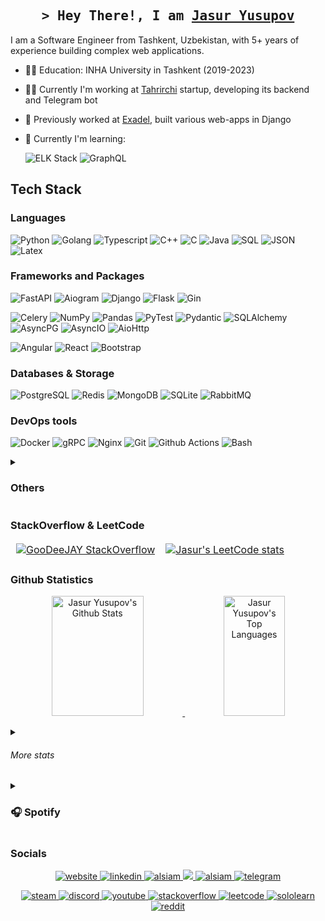 <!--- <a href="https://komarev.com/ghpvc/?username=alsiam">
  <img align="right" src="https://komarev.com/ghpvc/?username=goodeejay&label=Visitors&color=0e75b6&style=flat" alt="Profile visitor" />
</a>
--->

<!-- Intro  -->
<h2 align="center">
  <samp>&gt; Hey There!, I am 
    <b><a target="_blank" href="https://www.linkedin.com/in/jasur-yusupov//">Jasur Yusupov</a></b> 
  </samp>
</h2>

I am a Software Engineer from Tashkent, Uzbekistan, with 5+ years of experience building complex web applications.

- 👨‍🎓 Education: INHA University in Tashkent (2019-2023)
- 👨‍💻 Currently I'm working at [Tahrirchi](https://tahrirchi.uz) startup, developing its backend and Telegram bot
- 💼 Previously worked at [Exadel](https://exadel.com), built various web-apps in Django
- 🌱 Currently I'm learning:

  ![ELK Stack](https://img.shields.io/badge/ELK_Stack-18bcb1?style=for-the-badge&logo=elasticsearch)
  ![GraphQL](https://img.shields.io/badge/GraphQl-E10098?style=for-the-badge&logo=graphql&logoColor=white)
  

## Tech Stack

### Languages

![Python](https://img.shields.io/badge/Python-3776AB?style=for-the-badge&logo=python&logoColor=white)
![Golang](https://img.shields.io/badge/Golang-00aed9?style=for-the-badge&logo=go&labelColor=00aed9&logoColor=white)
![Typescript](https://img.shields.io/badge/Typescript-007acc?style=for-the-badge&logo=typescript&logoColor=white)
![C++](https://custom-icon-badges.demolab.com/badge/C++-9C033A.svg?style=for-the-badge&logo=cpp2&logoColor=white)
![C](https://custom-icon-badges.demolab.com/badge/C-03599C.svg?style=for-the-badge&logo=c-in-hexagon&logoColor=white)
![Java](https://custom-icon-badges.demolab.com/badge/Java-e77000.svg?style=for-the-badge&logo=java&logoColor=white)
![SQL](https://custom-icon-badges.demolab.com/badge/SQL-333333.svg?style=for-the-badge&logo=database&logoColor=white)
![JSON](https://img.shields.io/badge/json-5E5C5C?style=for-the-badge&logo=json&logoColor=white)
![Latex](https://img.shields.io/badge/LaTeX-47A141?style=for-the-badge&logo=LaTeX&logoColor=white)


### Frameworks and Packages

![FastAPI](https://img.shields.io/badge/FastAPI-069387?style=for-the-badge&logo=fastapi&logoColor=white)
![Aiogram](https://img.shields.io/badge/Aiogram-009cfb?style=for-the-badge&logo=telegram&logoColor=white)
![Django](https://img.shields.io/badge/Django-103e2e?style=for-the-badge&logo=django&logoColor=white)
![Flask](https://img.shields.io/badge/Flask-347a8c?style=for-the-badge&logo=flask&logoColor=white)
![Gin](https://custom-icon-badges.demolab.com/badge/Gin-0090d1?style=for-the-badge&logo=gin&labelColor=00405d)

![Celery](https://img.shields.io/badge/Celery-a9cc54.svg?style=for-the-badge&logo=celery)
![NumPy](https://img.shields.io/badge/Numpy-013243.svg?style=for-the-badge&logo=numpy&logoColor=white)
![Pandas](https://img.shields.io/badge/Pandas-150458.svg?style=for-the-badge&logo=pandas&logoColor=white)
![PyTest](https://img.shields.io/badge/Pytest-0A9EDC.svg?style=for-the-badge&logo=pytest&logoColor=white)
![Pydantic](https://img.shields.io/badge/Pydantic-e72564?style=for-the-badge&logo=pydantic&logoColor=white)
![SQLAlchemy](https://img.shields.io/badge/SQLAlchemy-cb1f05?style=for-the-badge&logo=sqlalchemy&logoColor=white)
![AsyncPG](https://img.shields.io/badge/AsyncPG-4d3592?style=for-the-badge&logo=asyncpg&logoColor=white)
![AsyncIO](https://img.shields.io/badge/AsyncIO-377dff?style=for-the-badge&logo=asyncio&logoColor=white)
![AioHttp](https://img.shields.io/badge/AioHttp-377dff?style=for-the-badge&logo=async&logoColor=white)

![Angular](https://img.shields.io/badge/Angular-de002d?style=for-the-badge&logo=angular&logoColor=de002d&labelColor=white)
![React](https://img.shields.io/badge/React-222222?style=for-the-badge&logo=react&logoColor=61dafb)
![Bootstrap](https://img.shields.io/badge/Bootstrap-563D7C?style=for-the-badge&logo=bootstrap&logoColor=white)

<!-- ![PyTelegramBotAPI](https://img.shields.io/badge/PyTelegramBotAPI-417fb0?style=for-the-badge&logo=telegram&logoColor=white) -->

### Databases & Storage

![PostgreSQL](https://img.shields.io/badge/PostgreSQL-336791?style=for-the-badge&logo=postgresql&logoColor=white)
![Redis](https://img.shields.io/badge/Redis-c32f2d?style=for-the-badge&logo=redis&logoColor=white)
![MongoDB](https://img.shields.io/badge/MongoDB-001e2b?style=for-the-badge&logo=mongodb)
![SQLite](https://img.shields.io/badge/SQLite-b7cdf4?style=for-the-badge&logo=sqlite&logoColor=black)
![RabbitMQ](https://img.shields.io/badge/rabbitmq-%23FF6600.svg?&style=for-the-badge&logo=rabbitmq&logoColor=white)

### DevOps tools
![Docker](https://img.shields.io/badge/Docker-1d63ed?style=for-the-badge&logo=docker&logoColor=white)
![gRPC](https://custom-icon-badges.demolab.com/badge/gRPC-2da6b0?style=for-the-badge&logo=grpc&logoColor=black)
![Nginx](https://img.shields.io/badge/Nginx-20201e?style=for-the-badge&logo=nginx&logoColor=0e9748)
![Git](https://img.shields.io/badge/Git-f05030?style=for-the-badge&logo=git&logoColor=white)
![Github Actions](https://img.shields.io/badge/Github_Actions-1b61d1?style=for-the-badge&logo=github%20actions&logoColor=white)
![Bash](https://img.shields.io/badge/Bash-283037?style=for-the-badge&logo=gnu-bash)
<details>
  <summary><h3>Others</h3></summary>
  
  ![Markdown](https://img.shields.io/badge/Markdown-000000?style=for-the-badge&logo=markdown&logoColor=white)
  ![JWT](https://img.shields.io/badge/JWT-000000?style=for-the-badge&logo=JSON%20web%20tokens&logoColor=white)
  ![NPM](https://img.shields.io/badge/npm-CB3837?style=for-the-badge&logo=npm&logoColor=white)
  ![OpenCV](https://img.shields.io/badge/OpenCV-27338e?style=for-the-badge&logo=OpenCV&logoColor=white)
  ![Postman](https://img.shields.io/badge/Postman-FF6C37?style=for-the-badge&logo=Postman&logoColor=white)
  ![PyPI](https://img.shields.io/badge/pypi-3775A9?style=for-the-badge&logo=pypi&logoColor=white)
  ![Selenium](https://img.shields.io/badge/Selenium-43B02A?style=for-the-badge&logo=Selenium&logoColor=white)
  ![Swagger](https://img.shields.io/badge/Swagger-85EA2D?style=for-the-badge&logo=Swagger&logoColor=white)
  ![Npp](https://img.shields.io/badge/Notepad++-90E59A.svg?style=for-the-badge&logo=notepad%2B%2B&logoColor=black)
  ![PyCharm](https://img.shields.io/badge/PyCharm-000000.svg?&style=for-the-badge&logo=PyCharm&logoColor=white)
  ![VIM](https://img.shields.io/badge/VIM-%2311AB00.svg?&style=for-the-badge&logo=vim&logoColor=white)
  ![VSCODE](https://img.shields.io/badge/VSCode-0078D4?style=for-the-badge&logo=visual%20studio%20code&logoColor=white)
  ![Visual Studio](https://img.shields.io/badge/Visual_Studio-5C2D91?style=for-the-badge&logo=visual%20studio&logoColor=white)
  ![Notion](https://img.shields.io/badge/Notion-000000?style=for-the-badge&logo=notion&logoColor=white)
  ![Linux](https://img.shields.io/badge/Linux-FCC624?style=for-the-badge&logo=linux&logoColor=black)
  ![Ubuntu](https://img.shields.io/badge/Ubuntu-E95420?style=for-the-badge&logo=ubuntu&logoColor=white)
  ![Windows](https://img.shields.io/badge/Windows-0078D6?style=for-the-badge&logo=windows&logoColor=white)
  ![Edge](https://img.shields.io/badge/Edge-0078D7?style=for-the-badge&logo=Microsoft-edge&logoColor=white)
  ![Jupyter](https://img.shields.io/badge/Jupyter-F37626.svg?style=for-the-badge&logo=Jupyter&logoColor=white)
  
</details>

### StackOverflow & LeetCode

<div align="center">
    <table>
        <tr>
            <td style="border: 1px solid transparent;"><a href="https://stackoverflow.com/users/8323650/goodeejay" target="_blank">
                <img src="https://github-readme-stackoverflow.vercel.app/?userID=8323650&theme=dark" alt="GooDeeJAY StackOverflow"/> 
            </a></td>
            <td style="border: 1px solid transparent;"><a href="https://leetcode.com/GooDeeJAY/" target="_blank">
                <img src="https://leetcode-stats-six.vercel.app/?username=goodeejay&theme=dark" alt="Jasur's LeetCode stats"/>
            </a></td>
        </tr>
    </table>
</div>

### Github Statistics

<p align="center"> 
  <a href="https://github.com/goodeejay">
    <img alt="Jasur Yusupov's Github Stats" src="https://denvercoder1-github-readme-stats.vercel.app/api?username=goodeejay&show_icons=true&count_private=true&theme=react&border_color=7F3FBF&bg_color=0D1117&title_color=F85D7F&icon_color=F8D866" height="192px" width="54%"/>
  </a>
  <a href="https://github.com/goodeejay">
    <img alt="Jasur Yusupov's Top Languages" src="https://denvercoder1-github-readme-stats.vercel.app/api/top-langs/?username=goodeejay&langs_count=8&layout=compact&theme=react&border_color=7F3FBF&bg_color=0D1117&title_color=F85D7F&icon_color=F8D866" height="192px" width="44%"/>
  </a>
</p>

<details>
  <summary><h6>More stats</h6></summary>

<!-- Trophies -->
<a href="https://github.com/goodeejay">
  <img src="https://github-profile-trophy.vercel.app/?username=goodeejay&theme=dracula&column=-1&margin-w=15&margin-h=15&no-bg=true" alt="github-profile-trophies"/>
</a>
<br/><br/>

<!-- Streaks -->
<p align="center">
  <a href="https://github.com/goodeejay">
      <img src="https://github-readme-streak-stats.herokuapp.com/?user=goodeejay&theme=radical&border=7F3FBF&background=0D1117" alt="Jasur's GitHub streak" height="192px" width="49.5%" />
  </a>
</p>

<!-- summary -->
<p align="center">
  <a href="https://github.com/goodeejay">
    <img src="https://github-profile-summary-cards.vercel.app/api/cards/profile-details?username=goodeejay&theme=radical" alt="Jasur's GitHub Contribution" width="80%"/>
  </a>
</p>

![Jasur Yusupov's Graph](https://github-readme-activity-graph.vercel.app/graph?username=goodeejay&custom_title=Jasur%20Yusupov's%20GitHub%20Activity%20Graph&bg_color=0D1117&color=7F3FBF&line=7F3FBF&point=7F3FBF&area_color=FFFFFF&title_color=FFFFFF&area=true)

</details>

<!-- Spotify -->
<details> 
  <summary><h3>🎧 Spotify </h3></summary>
  <div align="center">
    <a href="https://open.spotify.com/playlist/5E8N3x25YNEVa1Fhe2mOYx?si=720ea2b50742498a" target="_blank"> 
      <img src="https://spotify-github-profile.vercel.app/api/view?uid=ye6xvindl58uxcikrnmttlowg&cover_image=true&theme=default&show_offline=false&background_color=121212&interchange=true" alt="spotify-github-profile"/>
    </a>
  </div>
</details>

### Socials
<p align="center">
  <a href="https://zebrain.uz" target="blank">
    <img src="https://img.shields.io/badge/Website-DC143C?style=for-the-badge&logo=medium&logoColor=white" alt="website" />
  </a>
  <a href="https://linkedin.com/in/jasur-yusupov" target="_blank">
    <img src="https://img.shields.io/badge/LinkedIn-0077B5?style=for-the-badge&logo=linkedin&logoColor=white" alt="linkedin"/>
  </a>
  <a href="https://instagram.com/jzr_yusupov" target="_blank">
    <img src="https://img.shields.io/badge/Instagram-fe4164?style=for-the-badge&logo=instagram&logoColor=white" alt="alsiam" />
  </a> 
  <a href="https://twitter.com/goodeejay" target="_blank">
    <img src="https://img.shields.io/badge/Twitter-1DA1F2?style=for-the-badge&logo=twitter&logoColor=white" />
  </a>  
  <a href="https://www.facebook.com/YusupovJasur" target="_blank">
    <img src="https://img.shields.io/badge/Facebook-20BEFF?&style=for-the-badge&logo=facebook&logoColor=white" alt="alsiam"  />
  </a>
  <a href="https://t.me/GooDeeJAY" target="_blank">
    <img src="https://img.shields.io/badge/Telegram-blue?style=for-the-badge&logo=telegram&logoColor=white" alt="telegram" />
  </a>
</p>
<p align="center">
  <a href="https://steamcommunity.com/id/goodeejay/" target="_blank">
    <img src="https://img.shields.io/badge/Steam-000000?style=for-the-badge&logo=steam&logoColor=white" alt="steam"/>
  </a>
  <a href="https://discordapp.com/users/442621171838615553" target="_blank">
    <img src="https://img.shields.io/badge/Discord-5865f2?style=for-the-badge&logo=discord&logoColor=white" alt="discord"/>
  </a>
  <a href="https://www.youtube.com/@jasuryusupov" target="_blank">
    <img src="https://img.shields.io/badge/YouTube-FF0000?style=for-the-badge&logo=youtube&logoColor=white" alt="youtube"/>
  </a>
  <a href="https://stackoverflow.com/users/8323650/goodeejay" target="_blank">
    <img src="https://img.shields.io/badge/Stack_Overflow-FE7A16?style=for-the-badge&logo=stack-overflow&logoColor=white" alt="stackoverflow" />
  </a>
  <a href="https://leetcode.com/GooDeeJAY" target="_blank">
    <img src="https://img.shields.io/badge/LeetCode-yellow?style=for-the-badge&logo=leetcode&logoColor=white" alt="leetcode" />
  </a>
  <a href="https://www.sololearn.com/en/profile/4225353" target="_blank">
    <img src="https://img.shields.io/badge/-Sololearn-3a464b?style=for-the-badge&logo=Sololearn&logoColor=white" alt="sololearn" />
  </a>
  <a href="https://www.reddit.com/user/GooDeeJAY/" target="_blank">
    <img src="https://img.shields.io/badge/Reddit-FF4500?style=for-the-badge&logo=reddit&logoColor=white" alt="reddit"/>
  </a>
</p>
<br />

<!-- Visitors and Hits -->
<!-- [![HitCount](https://hits.dwyl.com/goodeejay/goodeejay.svg?style=flat-square)](http://hits.dwyl.com/goodeejay/goodeejay) -->
